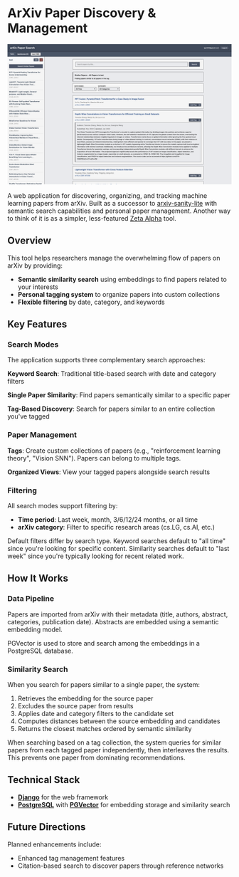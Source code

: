 # ArXiv Paper Discovery & Management

![Alt text](assets/search.png?raw=true "Arxiv Troller Search")

A web application for discovering, organizing, and tracking machine learning papers from arXiv. Built as a successor to [arxiv-sanity-lite](https://github.com/karpathy/arxiv-sanity-lite) with semantic search capabilities and personal paper management. Another way to think of it is as a simpler, less-featured [Zeta Alpha](https://www.zeta-alpha.com/) tool.

## Overview

This tool helps researchers manage the overwhelming flow of papers on arXiv by providing:

- **Semantic similarity search** using embeddings to find papers related to your interests
- **Personal tagging system** to organize papers into custom collections
- **Flexible filtering** by date, category, and keywords

## Key Features

### Search Modes

The application supports three complementary search approaches:

**Keyword Search**: Traditional title-based search with date and category filters

**Single Paper Similarity**: Find papers semantically similar to a specific paper 

**Tag-Based Discovery**: Search for papers similar to an entire collection you've tagged

### Paper Management

**Tags**: Create custom collections of papers (e.g., "reinforcement learning theory", "Vision SNN"). Papers can belong to multiple tags.

**Organized Views**: View your tagged papers alongside search results

### Filtering

All search modes support filtering by:
- **Time period**: Last week, month, 3/6/12/24 months, or all time
- **arXiv category**: Filter to specific research areas (cs.LG, cs.AI, etc.)

Default filters differ by search type. Keyword searches default to "all time" since you're looking for specific content. Similarity searches default to "last week" since you're typically looking for recent related work.

## How It Works

### Data Pipeline

Papers are imported from arXiv with their metadata (title, authors, abstract, categories, publication date). Abstracts are embedded using a semantic embedding model.

PGVector is used to store and search among the embeddings in a PostgreSQL database.

### Similarity Search

When you search for papers similar to a single paper, the system:
1. Retrieves the embedding for the source paper
2. Excludes the source paper from results
3. Applies date and category filters to the candidate set
4. Computes distances between the source embedding and candidates
5. Returns the closest matches ordered by semantic similarity

When searching based on a tag collection, the system queries for similar papers from each tagged paper independently, then interleaves the results. This prevents one paper from dominating recommendations. 

## Technical Stack

- [**Django**](https://github.com/django/django) for the web framework
- [**PostgreSQL**](https://github.com/postgres/postgres) with [**PGVector**](https://github.com/pgvector/pgvector) for embedding storage and similarity search

## Future Directions

Planned enhancements include:
- Enhanced tag management features
- Citation-based search to discover papers through reference networks
